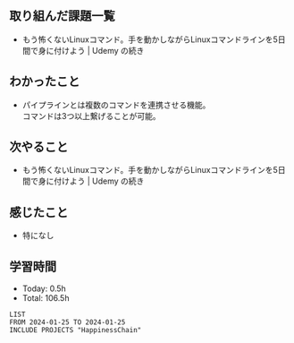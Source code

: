 ## 取り組んだ課題一覧
- もう怖くないLinuxコマンド。手を動かしながらLinuxコマンドラインを5日間で身に付けよう | Udemy の続き
## わかったこと
- パイプラインとは複数のコマンドを連携させる機能。<br>コマンドは3つ以上繋げることが可能。
## 次やること
- もう怖くないLinuxコマンド。手を動かしながらLinuxコマンドラインを5日間で身に付けよう | Udemy の続き
## 感じたこと
- 特になし
## 学習時間
- Today: 0.5h
- Total: 106.5h

```toggl
LIST
FROM 2024-01-25 TO 2024-01-25
INCLUDE PROJECTS "HappinessChain"
```
